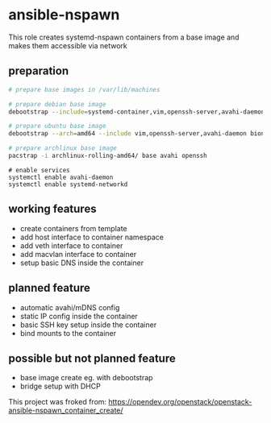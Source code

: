 # ansible-nspawn
This role creates systemd-nspawn containers from a base image and makes them accessible via network

## preparation
```bash
# prepare base images in /var/lib/machines

# prepare debian base image
debootstrap --include=systemd-container,vim,openssh-server,avahi-daemon --arch=amd64 buster ./debian-buster-amd64

# prepare ubuntu base image
debootstrap --arch=amd64 --include vim,openssh-server,avahi-daemon bionic ./ubuntu-bionic-amd64 http://de.archive.ubuntu.com/ubuntu

# prepare archlinux base image
pacstrap -i archlinux-rolling-amd64/ base avahi openssh
```
```
# enable services
systemctl enable avahi-daemon
systemctl enable systemd-networkd
```

## working features
* create containers from template
* add host interface to container namespace
* add veth interface to container
* add macvlan interface to container
* setup basic DNS inside the container

## planned feature
* automatic avahi/mDNS config
* static IP config inside the container
* basic SSH key setup inside the container
* bind mounts to the container

## possible but not planned feature
* base image create eg. with debootstrap 
* bridge setup with DHCP

This project was froked from:
  https://opendev.org/openstack/openstack-ansible-nspawn_container_create/
